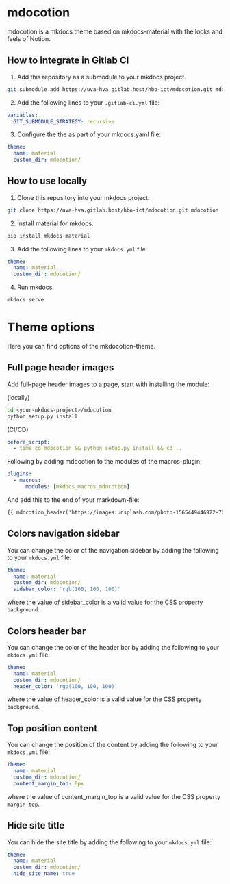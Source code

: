 # mdocotion

mdocotion is a mkdocs theme based on mkdocs-material with the looks and feels of Notion.

## How to integrate in Gitlab CI

1. Add this repository as a submodule to your mkdocs project.

```bash
git submodule add https://uva-hva.gitlab.host/hbo-ict/mdocotion.git mdocotion
```

2. Add the following lines to your `.gitlab-ci.yml` file:

```yaml
variables:
  GIT_SUBMODULE_STRATEGY: recursive
```

3. Configure the the as part of your mkdocs.yaml file:

```yaml
theme:
  name: material
  custom_dir: mdocotion/
```

## How to use locally

1. Clone this repository into your mkdocs project.

```bash
git clone https://uva-hva.gitlab.host/hbo-ict/mdocotion.git mdocotion
```

2. Install material for mkdocs.

```bash
pip install mkdocs-material
```

3. Add the following lines to your `mkdocs.yml` file.

```yaml
theme:
  name: material
  custom_dir: mdocotion/
```

4. Run mkdocs.

```bash
mkdocs serve
```

# Theme options

Here you can find options of the mkdocotion-theme.

## Full page header images

Add full-page header images to a page, start with installing the module:

(locally)
```bash
cd <your-mkdocs-project>/mdocotion
python setup.py install
```

(CI/CD)
```yaml
before_script:
  - time cd mdocotion && python setup.py install && cd ..
```


Following by adding mdocotion to the modules of the macros-plugin:

```yaml
plugins:
  - macros:
      modules: [mkdocs_macros_mdocotion]
```

And add this to the end of your markdown-file:

```markdown
{{ mdocotion_header('https://images.unsplash.com/photo-1565449446922-702749bcaf1b?ixlib=rb-4.0.3&ixid=M3wxMjA3fDB8MHxwaG90by1wYWdlfHx8fGVufDB8fHx8fA%3D%3D&auto=format&fit=crop&w=1931&q=80') }}
```

## Colors navigation sidebar

You can change the color of the navigation sidebar by adding the following to your `mkdocs.yml` file:

```yaml
theme:
  name: material
  custom_dir: mdocotion/
  sidebar_color: 'rgb(100, 100, 100)'
```

where the value of sidebar_color is a valid value for the CSS property `background`.

## Colors header bar

You can change the color of the header bar by adding the following to your `mkdocs.yml` file:

```yaml
theme:
  name: material
  custom_dir: mdocotion/
  header_color: 'rgb(100, 100, 100)'
```

where the value of header_color is a valid value for the CSS property `background`.

## Top position content

You can change the position of the content by adding the following to your `mkdocs.yml` file:

```yaml
theme:
  name: material
  custom_dir: mdocotion/
  content_margin_top: 0px
```

where the value of content_margin_top is a valid value for the CSS property `margin-top`.

## Hide site title

You can hide the site title by adding the following to your `mkdocs.yml` file:

```yaml
theme:
  name: material
  custom_dir: mdocotion/
  hide_site_name: true
```